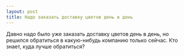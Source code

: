 ```yaml
---
layout: post 
title: Надо заказать доставку цветов день в день 
--- 
```

Давно надо было уже заказать доставку цветов день в день, но решился обратиться в какую-нибудь компанию только сейчас. Кто знает, куда лучше обратиться?